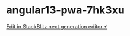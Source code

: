 # angular13-pwa-7hk3xu

[Edit in StackBlitz next generation editor ⚡️](https://stackblitz.com/~/github.com/codeliste/angular13-pwa-7hk3xu)